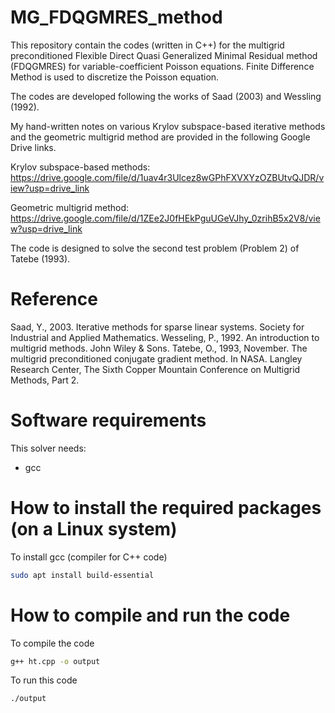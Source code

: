 # MG_FDQGMRES_method
This repository contain the codes (written in C++) for the multigrid preconditioned Flexible Direct Quasi Generalized Minimal Residual method (FDQGMRES) for variable-coefficient Poisson equations. Finite Difference Method is used to discretize the Poisson equation.

The codes are developed following the works of Saad (2003) and Wessling (1992).

My hand-written notes on various Krylov subspace-based iterative methods and the geometric multigrid method are provided in the following Google Drive links.

Krylov subspace-based methods: https://drive.google.com/file/d/1uav4r3Ulcez8wGPhFXVXYzOZBUtvQJDR/view?usp=drive_link

Geometric multigrid method: https://drive.google.com/file/d/1ZEe2J0fHEkPguUGeVJhy_0zrihB5x2V8/view?usp=drive_link

The code is designed to solve the second test problem (Problem 2) of Tatebe (1993).

# Reference
Saad, Y., 2003. Iterative methods for sparse linear systems. Society for Industrial and Applied Mathematics.
Wesseling, P., 1992. An introduction to multigrid methods. John Wiley & Sons.
Tatebe, O., 1993, November. The multigrid preconditioned conjugate gradient method. In NASA. Langley Research Center, The Sixth Copper Mountain Conference on Multigrid Methods, Part 2.

# Software requirements
This solver needs:

- gcc

# How to install the required packages (on a Linux system)

To install gcc (compiler for C++ code)

```bash
sudo apt install build-essential
```

# How to compile and run the code

To compile the code

```bash
g++ ht.cpp -o output
```
To run this code

```bash
./output
```
